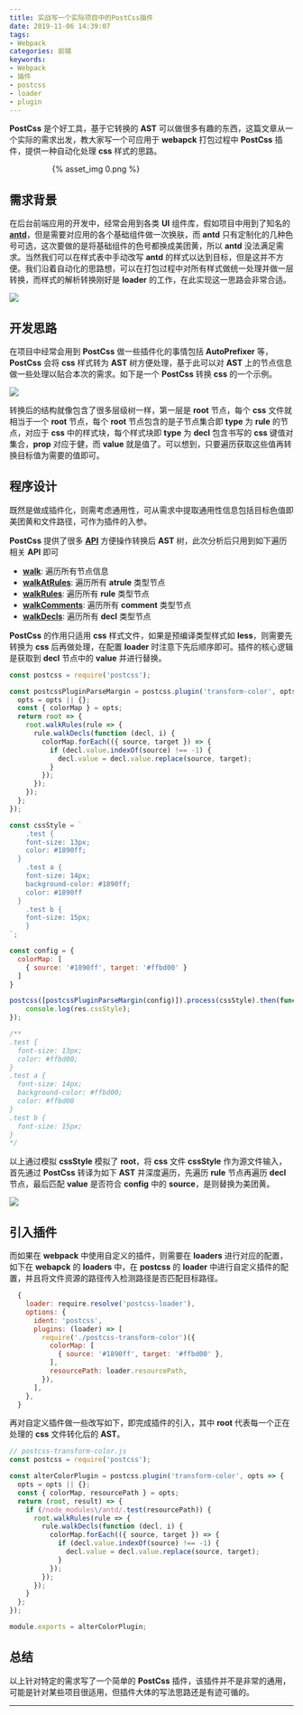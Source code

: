 ```yaml
---
title: 实战写一个实际项目中的PostCss插件
date: 2019-11-06 14:39:07
tags: 
- Webpack
categories: 前端
keywords: 
- Webpack
- 插件
- postcss
- loader
- plugin
---
```


__PostCss__ 是个好工具，基于它转换的 __AST__ 可以做很多有趣的东西，这篇文章从一个实际的需求出发，教大家写一个可应用于 __webapck__ 打包过程中 __PostCss__ 插件，提供一种自动化处理 __css__ 样式的思路。

<div style="max-width:70%;margin:auto">{% asset_img 0.png %}</div>

<!-- more -->

## 需求背景

在后台前端应用的开发中，经常会用到各类 __UI__ 组件库，假如项目中用到了知名的 [__antd__](https://ant.design/docs/react/customize-theme-cn)，但是需要对应用的各个基础组件做一次换肤，而 __antd__ 只有定制化的几种色号可选，这次要做的是将基础组件的色号都换成美团黄，所以 __antd__ 没法满足需求。当然我们可以在样式表中手动改写 __antd__ 的样式以达到目标，但是这并不方便。我们沿着自动化的思路想，可以在打包过程中对所有样式做统一处理并做一层转换，而样式的解析转换刚好是 __loader__ 的工作，在此实现这一思路会非常合适。

![](1.png)

## 开发思路

在项目中经常会用到 __PostCss__ 做一些插件化的事情包括 __AutoPrefixer__ 等，__PostCss__ 会将 __css__ 样式转为 __AST__ 树方便处理，基于此可以对 __AST__ 上的节点信息做一些处理以贴合本次的需求。如下是一个 __PostCss__ 转换 __css__ 的一个示例。

![](2.png)

转换后的结构就像包含了很多层级树一样，第一层是 __root__ 节点，每个 __css__ 文件就相当于一个 __root__ 节点，每个 __root__ 节点包含的是子节点集合即 __type__ 为 __rule__ 的节点，对应于 __css__ 中的样式块，每个样式块即 __type__ 为 __decl__ 包含书写的 __css__ 键值对集合，__prop__ 对应于健，而 __value__ 就是值了。可以想到，只要遍历获取这些值再转换目标值为需要的值即可。

## 程序设计

既然是做成插件化，则需考虑通用性，可从需求中提取通用性信息包括目标色值即美团黄和文件路径，可作为插件的入参。

__PostCss__ 提供了很多 [__API__](https://api.postcss.org/postcss.html) 方便操作转换后 __AST__ 树，此次分析后只用到如下遍历相关 __API__ 即可

- [__walk__](https://api.postcss.org/AtRule.html#walk): 遍历所有节点信息
- [__walkAtRules__](https://api.postcss.org/AtRule.html#walkAtRules): 遍历所有 __atrule__ 类型节点
- [__walkRules__](https://api.postcss.org/AtRule.html#walkRules): 遍历所有 __rule__ 类型节点
- [__walkComments__](https://api.postcss.org/AtRule.html#walkComments): 遍历所有 __comment__ 类型节点
- [__walkDecls__](https://api.postcss.org/AtRule.html#walkDecls): 遍历所有 __decl__ 类型节点

__PostCss__ 的作用只适用 __css__ 样式文件，如果是预编译类型样式如 __less__，则需要先转换为 __css__ 后再做处理，在配置 __loader__ 时注意下先后顺序即可。插件的核心逻辑是获取到 __decl__ 节点中的 __value__ 并进行替换。

```js
const postcss = require('postcss');

const postcssPluginParseMargin = postcss.plugin('transform-color', opts => {
  opts = opts || {};
  const { colorMap } = opts;
  return root => {
    root.walkRules(rule => {
      rule.walkDecls(function (decl, i) {
        colorMap.forEach(({ source, target }) => {
          if (decl.value.indexOf(source) !== -1) {
            decl.value = decl.value.replace(source, target);
          }
        });
      });
    });
  };
});

const cssStyle = `
	.test {
    font-size: 13px;
    color: #1890ff;
  }
	.test a {
    font-size: 14px;
    background-color: #1890ff;
    color: #1890ff
  }
	.test b {
    font-size: 15px;
	}
`;

const config = {
  colorMap: [
    { source: '#1890ff', target: '#ffbd00' }
  ]
}

postcss([postcssPluginParseMargin(config)]).process(cssStyle).then(function(res){
	console.log(res.cssStyle);
});

/** 
.test {
  font-size: 13px;
  color: #ffbd00;
}
.test a {
  font-size: 14px;
  background-color: #ffbd00;
  color: #ffbd00
}
.test b {
  font-size: 15px;
}
*/

```

以上通过模拟 __cssStyle__ 模拟了 __root__，将 __css__ 文件 __cssStyle__ 作为源文件输入，首先通过 __PostCss__ 转译为如下 __AST__ 并深度遍历，先遍历 __rule__ 节点再遍历 __decl__ 节点，最后匹配 __value__ 是否符合 __config__ 中的 __source__，是则替换为美团黄。

![](3.png)

## 引入插件

而如果在 __webpack__ 中使用自定义的插件，则需要在 __loaders__ 进行对应的配置，如下在 __webapck__ 的 __loaders__ 中，在 __postcss__ 的 __loader__ 中进行自定义插件的配置，并且将文件资源的路径传入检测路径是否匹配目标路径。

```js
  {
    loader: require.resolve('postcss-loader'),
    options: {
      ident: 'postcss',
      plugins: (loader) => [
        require('./postcss-transform-color')({
          colorMap: [
            { source: '#1890ff', target: '#ffbd00' },
          ],
          resourcePath: loader.resourcePath,
        }),
      ],
    },
  }
```
再对自定义插件做一些改写如下，即完成插件的引入，其中 __root__ 代表每一个正在处理的 __css__ 文件转化后的 __AST__。
```js
// postcss-transform-color.js
const postcss = require('postcss');

const alterColorPlugin = postcss.plugin('transform-color', opts => {
  opts = opts || {};
  const { colorMap, resourcePath } = opts;
  return (root, result) => {
    if (/node_modules\/antd/.test(resourcePath)) {
      root.walkRules(rule => {
        rule.walkDecls(function (decl, i) {
          colorMap.forEach(({ source, target }) => {
            if (decl.value.indexOf(source) !== -1) {
              decl.value = decl.value.replace(source, target);
            }
          });
        });
      });
    }
  };
});

module.exports = alterColorPlugin;
```

## 总结

以上针对特定的需求写了一个简单的 __PostCss__ 插件，该插件并不是非常的通用，可能是针对某些项目很适用，但插件大体的写法思路还是有迹可循的。

------